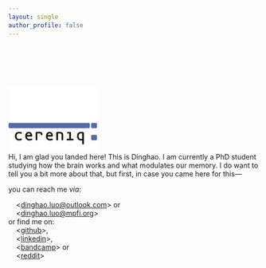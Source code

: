 ```yaml
---
layout: single
author_profile: false
---
```

<br><br><br><br>
<div style="text-align:left;">
  <img src="assets/images/cereniq.png" alt="cereniq:" style="width: 180px;">
</div>
Hi, I am glad you landed here! This is Dinghao. I am currently a PhD student studying how the brain works and what modulates our memory. I do want to tell you a bit more about that, but first, in case you came here for this—

you can reach me *via*:<br>
<!-- TIL: you can actually just add 2 spaces... but I prefer to explicitly declare line breaks! 8 Oct 2024 -->
<!-- also, used alt+0+1+6+0 to insert hard-spaces, or OPTION+SPACE on a Mac -->
    <[dinghao.luo@outlook.com](dinghao.luo@outlook.com)> or<br>
    <[dinghao.luo@mpfi.org](dinghao.luo@mpfi.org)><br>
or find me on:<br>
    <[github](https://github.com/dinghaoluo)>,<br>
    <[linkedin](https://www.linkedin.com/in/dinghaoluo/)>,<br>
    <[bandcamp](https://amoxitoxin.bandcamp.com/)> or <br>
    <[reddit](https://www.reddit.com/user/amoxdl24/)>